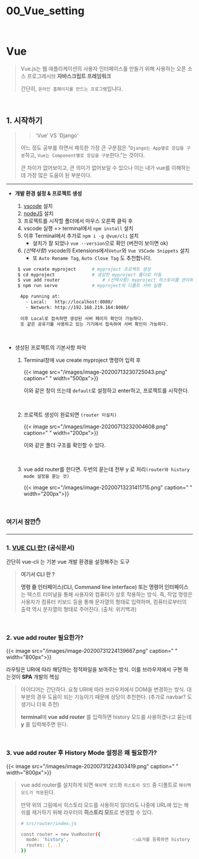 # 00_Vue_setting


​	

# Vue

>Vue.js는 웹 애플리케이션의 사용자 인터페이스를 만들기 위해 사용하는 오픈 소스 프로그레시브 **자바스크립트 프레임워크**
>
>간단히, `온라인 홈페이지를 만드는 프로그램`입니다. 

​	

## 1. 시작하기

> > 'Vue' VS 'Django'
>
> 어느 정도 공부를 하면서 체득한 가장 큰 구분점은 "`Django는 App별로 응답을 구분`하고, `Vue는 Component별로 응답을 구분`한다."는 것이다.
>
> 큰 차이가 없어보이고, 큰 의미가 없어보일 수 있으나 이는 내가 vue를 이해하는데 가장 많은 도움이 된 부분이다.

---

- **개발 환경 설정 & 프로젝트 생성**

  1. [vscode](https://code.visualstudio.com/) 설치
  2. [nodeJS](https://nodejs.org/ko/) 설치 
  3. 프로젝트를 시작할 폴더에서 마우스 오른쪽 클릭 후 
  4. vscode 실행 => terminal에서 `npm install` 설치 
  5. 이후 Terminal에서 추가로 `npm i -g @vue/cli` 설치
     - 설치가 잘 되었나 `vue --version`으로 확인 (버전이 보이면 ok)
  6. _(선택사항)_ vscode의 Extensions에서`Vetur`와 `Vue VSCode Snippets` 설치
     - 또 `Auto Rename Tag`, `Auto Close Tag` 도 추천합니다.

   ```bash
    $ vue create myproject		# myproject 프로젝트 생성
    $ cd myproject				# 생성한 myproject 폴더로 이동
    $ vue add router				# (선택사항) myproject 히스토리를 관리해줄 router기능 설치
    $ npm run serve				# myproject의 디폴트 서버 실행
   ```

  ```bash
    App running at:
      - Local:   http://localhost:8080/
      - Network: http://192.168.219.164:8080/
    
    이후 Local로 접속하면 생성된 서버 페이지 확인이 가능하다.
    또 같은 공유기를 사용하고 있는 기기에서 접속하여 서버 확인이 가능하다.
  ```

  ​	

- 생성된 프로젝트의 기본사항 파악

  1. Terminal창에 vue create myproject 명령어 입력 후

     {{< image src="/images/image-20200713230725043.png" caption=" " width="500px">}}

     이와 같은 창이 뜨는데 `default`로 설정하고 enter하고, 프로젝트를 시작한다.

     ​	

  2. 프로젝트 생성이 완료되면 `(router 미설치)`

     {{< image src="/images/image-20200713232004608.png" caption=" " width="200px">}}

     이와 같은 폴더 구조를 확인할 수 있다.

     ​	

  3. vue add router를 한다면. 두번의 묻는데 전부 y 로 처리`(router와 history mode 설정을 묻는 것)`

     {{< image src="/images/image-20200713231411715.png" caption=" " width="200px">}}



​	


### 여기서 잠깐✋ 

---

### 1. [VUE CLI 란?](https://simplevue.gitbook.io/intro/01.-vue-cli) (공식문서)

간단히 vue-cli 는 기본 vue 개발 환경을 설정해주는 도구

> **여기서 CLI 란 ?**
>
> **명령 줄 인터페이스(CLI, Command line interface) 또는 명령어 인터페이스**는 텍스트 터미널을 통해 사용자와 컴퓨터가 상호 작용하는 방식. 즉, 작업 명령은 사용자가 컴퓨터 키보드 등을 통해 문자열의 형태로 입력하며, 컴퓨터로부터의 출력 역시 문자열의 형태로 주어진다. (출처: 위키백과)

​	

### 2.  vue add router 필요한가?

{{< image src="/images/image-20200731224139667.png" caption=" " width="800px">}}

라우팅은 URI에 따라 해당하는 정적파일을 보여주는 방식. 이를 브라우저에서 구현 하는것이 **SPA** 개발의 핵심

>아이디어는 간단하다. 요청 URI에 따라 브라우저에서 DOM을 변경하는 방식. 대부분의 경우 도움이 되는 기능이기 때문에 상당이 추천한다. (추가로 navbar? 도 생기니 더욱 추천)
>
>**terminal**에 **vue add router** 를 입력하면 history 모드를 사용하겠나고 묻는데  **y** 를 입력해주면 된다. 

​	

### 3.  vue add router 후 History Mode 설정은 왜 필요한가?

{{< image src="/images/image-20200731224303419.png" caption=" " width="800px">}}

> vue add router를 설치하게 되면 `해쉬백 모드`와 `히스토리 모드` 중 디폴트로 `해쉬백 모드가 적용`된다.
>
> 만약 위의 그림에서 히스토리 모드를 사용하지 않더라도 나중에 URL에 있는 해쉬를 제거하기 위해 라우터의 **히스토리 모드**로 변경할 수 있다. 
>
> ```bash
> # src/router/index.js
> 
> const router = new VueRouter({
>   mode: 'history',						👈요거를 등록하면 history 모드 실행
>   routes: [...]
> })
> ```


